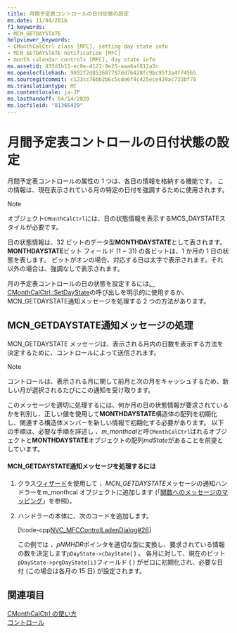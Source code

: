```yaml
---
title: 月間予定表コントロールの日付状態の設定
ms.date: 11/04/2016
f1_keywords:
- MCN_GETDAYSTATE
helpviewer_keywords:
- CMonthCalCtrl class [MFC], setting day state info
- MCN_GETDAYSTATE notification [MFC]
- month calendar controls [MFC], day state info
ms.assetid: 435d1b11-ec0e-4121-9e25-aaa6af812a3c
ms.openlocfilehash: 9892f2d853687787dd76428fc9bc95f3a4f74565
ms.sourcegitcommit: c123cc76bb2b6c5cde6f4c425ece420ac733bf70
ms.translationtype: MT
ms.contentlocale: ja-JP
ms.lasthandoff: 04/14/2020
ms.locfileid: "81365429"
---
```

# <a name="setting-the-day-state-of-a-month-calendar-control"></a>月間予定表コントロールの日付状態の設定

月間予定表コントロールの属性の 1 つは、各日の情報を格納する機能です。 この情報は、現在表示されている月の特定の日付を強調するために使用されます。

> [!NOTE]
> オブジェクト`CMonthCalCtrl`には、日の状態情報を表示するMCS_DAYSTATEスタイルが必要です。

日の状態情報は、32 ビットのデータ型**MONTHDAYSTATE**として表されます。 **MONTHDAYSTATE**ビット フィールド (1 ~ 31) の各ビットは、1 か月の 1 日の状態を表します。 ビットがオンの場合、対応する日は太字で表示されます。それ以外の場合は、強調なしで表示されます。

月の予定表コントロールの日の状態を設定するには[、CMonthCalCtrl::SetDayState](../mfc/reference/cmonthcalctrl-class.md#setdaystate)の呼び出しを明示的に使用するか、MCN_GETDAYSTATE通知メッセージを処理する 2 つの方法があります。

## <a name="handling-the-mcn_getdaystate-notification-message"></a>MCN_GETDAYSTATE通知メッセージの処理

MCN_GETDAYSTATE メッセージは、表示される月内の日数を表示する方法を決定するために、コントロールによって送信されます。

> [!NOTE]
> コントロールは、表示される月に関して前月と次の月をキャッシュするため、新しい月が選択されるたびにこの通知を受け取ります。

このメッセージを適切に処理するには、何か月の日の状態情報が要求されているかを判別し、正しい値を使用して**MONTHDAYSTATE**構造体の配列を初期化し、関連する構造体メンバーを新しい情報で初期化する必要があります。 以下の手順は、必要な手順を詳述し *、m_monthcal*と呼`CMonthCalCtrl`ばれるオブジェクトと**MONTHDAYSTATE**オブジェクトの配列*mdState*があることを前提としています。

#### <a name="to-handle-the-mcn_getdaystate-notification-message"></a>MCN_GETDAYSTATE通知メッセージを処理するには

1. クラス[ウィザード](reference/mfc-class-wizard.md)を使用して *、MCN_GETDAYSTATE*メッセージの通知ハンドラーをm_monthcal オブジェクトに追加します (「[関数へのメッセージのマッピング](../mfc/reference/mapping-messages-to-functions.md)」を参照)。

1. ハンドラーの本体に、次のコードを追加します。

   [!code-cpp[NVC_MFCControlLadenDialog#26](../mfc/codesnippet/cpp/setting-the-day-state-of-a-month-calendar-control_1.cpp)]

   この例では *、pNMHDR*ポインタを適切な型に変換し、要求されている情報の数を決定します`pDayState->cDayState`( ) 。 各月に対して、現在のビット`pDayState->prgDayState[i]`フィールド ( ) がゼロに初期化され、必要な日付 (この場合は各月の 15 日) が設定されます。

## <a name="see-also"></a>関連項目

[CMonthCalCtrl の使い方](../mfc/using-cmonthcalctrl.md)<br/>
[コントロール](../mfc/controls-mfc.md)
